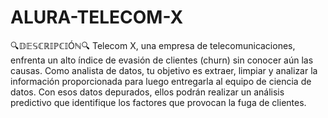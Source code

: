 # ALURA-TELECOM-X
🔍𝔻𝔼𝕊ℂℝ𝕀ℙℂ𝕀Óℕ🔍
Telecom X, una empresa de telecomunicaciones, enfrenta un alto índice de evasión de clientes (churn) sin conocer aún las causas. Como analista de datos, tu objetivo es extraer, limpiar y analizar la información proporcionada para luego entregarla al equipo de ciencia de datos. Con esos datos depurados, ellos podrán realizar un análisis predictivo que identifique los factores que provocan la fuga de clientes.
